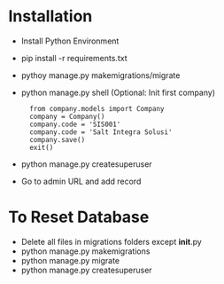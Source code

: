 # Installation

- Install Python Environment
- pip install -r requirements.txt
- pythoy manage.py makemigrations/migrate
- python manage.py shell (Optional: Init first company)

        from company.models import Company
        company = Company()
        company.code = 'SIS001'
        company.code = 'Salt Integra Solusi'
        company.save()
        exit()

- python manage.py createsuperuser
- Go to admin URL and add record


# To Reset Database

- Delete all files in migrations folders except __init__.py
- python manage.py makemigrations
- python manage.py migrate
- python manage.py createsuperuser